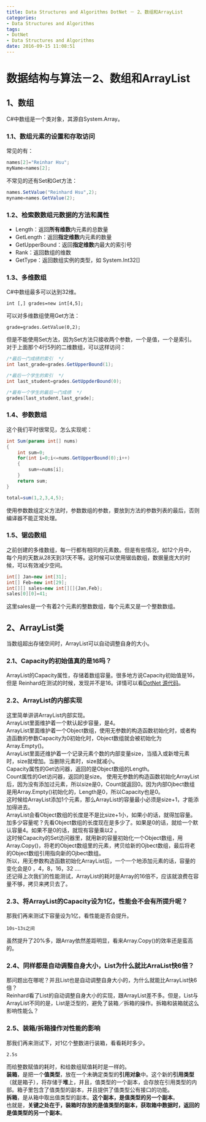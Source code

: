 ```yaml
---
title: Data Structures and Algorithms DotNet － 2、数组和ArrayList  
categories:
- Data Structures and Algorithms
tags:
- DotNet
- Data Structures and Algorithms
date: 2016-09-15 11:08:51
---
```

# 数据结构与算法－2、数组和ArrayList
## 1、数组
C#中数组是一个类对象，其源自System.Array。
### 1.1、数组元素的设置和存取访问
常见的有：

```cs
names[2]="Reinhar Hsu";
myName=names[2];
```

不常见的还有Set和Get方法：

```csharp
names.SetValue("Reinhard Hsu",2);
myname=names.GetValue(2);
```

### 1.2、检索数数组元数据的方法和属性

* Length：返回**所有维数**内元素的总数量
* GetLength：返回**指定维数**内元素的数量
* GetUpperBound：返回**指定维数**内最大的索引号
* Rank：返回数组的维数
* GetType：返回数组实例的类型，如 System.Int32[]

### 1.3、多维数组
C#中数组最多可以达到32维。

	int [,] grades=new int[4,5];

可以对多维数组使用Get方法：

	grade=grades.GetValue(0,2);

但是不能使用Set方法，因为Set方法只接收两个参数，一个是值，一个是索引。  
对于上面那个4行5列的二维数组，可以这样访问：

```csharp
/*最后一门成绩的索引  */
int last_grade=grades.GetUpperBound(1);  

/*最后一个学生的索引  */
int last_student=grades.GetUppderBound(0);  

/*最有一个学生的最后一门成绩  */
grades[last_student,last_grade];  
```

### 1.4、参数数组
这个我们平时很常见，怎么实现呢：

```cs
int Sum(params int[] nums)
{
	int sum=0;
	for(int i=0;i<=nums.GetUpperBound(0);i++)
	{
		sum+=nums[i];
	}
	return sum;
}

total=sum(1,2,3,4,5);
```

使用参数数组定义方法时，参数数组的参数，要放到方法的参数列表的最后，否则编译器不能正常处理。
### 1.5、锯齿数组
之前创建的多维数组，每一行都有相同的元素数。但是有些情况，如12个月中，每个月的天数从28天到31天不等。这时候可以使用锯齿数组，数据量庞大的时候，可以有效减少空间。

```cs
int[] Jan=new int[31];
int[] Feb=new int[29];
int[][] sales=new int[][]{Jan,Feb};
sales[0][0]=41;
```

这里sales是一个有着2个元素的整数数组，每个元素又是一个整数数组。
## 2、ArrayList类
当数组超出存储空间时，ArrayList可以自动调整自身的大小。  
### 2.1、Capacity的初始值真的是16吗？
ArrayList的Capacity属性，存储着数组容量。很多地方说Capacity初始值是16，但是
Reinhard在测试的时候，发现并不是16。详情可以看[DotNet 源代码][1]。

[1]: https://github.com/dotnet/corefx/blob/e88bf5f29be03434bb7b6385c93534deef4a5731/src/System.Collections.NonGeneric/src/System/Collections/ArrayList.cs
### 2.2、ArrayList的内部实现
这里简单讲讲ArrayList内部实现。  
ArrayList里面维护着一个默认起步容量，是4。  
ArrayList里面维护着一个Object数组，使用无参数的构造函数初始化时，或者构造函数的参数Capacity为0初始化时，Object数组就会被初始化为Array.Empty<Object>()。  
ArrayList里面还维护着一个记录元素个数的内部变量size，当插入或新增元素时，size就增加。当删除元素时，size就减小。  
Capacity属性的Get访问器，返回的是Object数组的Length。  
Count属性的Get访问器，返回的是size。
使用无参数的构造函数初始化ArrayList后，因为没有添加过元素，所以size是0，Count就返回0。因为内部Ojbect数组是用Array.Empty<Object>()初始化的，Length是0，所以Capacity也是0。  
这时候给ArrayList添加1个元素，那么ArrayList的容量最小必须是size+1，才能添加得进去。  
ArrayList会看Object数组的长度是不是比size+1小，如果小的话，就得加容量。  
加多少容量呢？先看Object数组的长度现在是多少了。如果是0的话，就给一个默认容量4。如果不是0的话，就现有容量乘以2 。  
这时候Capacity的Set访问器里，就用新的容量初始化一个Object数组，用Array.Copy()，将老的Object数组里的元素，拷贝给新的Ojbect数组，最后将老的Object数组引用指向新的Ojbect数组。  
所以，用无参数构造函数初始化ArrayList后，一个一个地添加元素的话，容量的变化会是0 ，4，8，16，32 ....  
还记得上次我们的性能测试，ArrayList的耗时是Array的16倍不，应该就浪费在容量不够，拷贝来拷贝去了。  
### 2.3、将ArrayList的Capacity设为1亿，性能会不会有所提升呢？
那我们再来测试下容量设为1亿，看性能是否会提升。

	10s~13s之间

虽然提升了20%多，跟Array依然差距明显，看来Array.Copy()的效率还是蛮高的。  
### 2.4、同样都是自动调整自身大小，List为什么就比ArraList快6倍？
那问题出在哪呢？并且List也是自动调整自身大小的，为什么就能比ArrayList快6倍？  
Reinhard看了List的自动调整自身大小的实现，跟ArrayList差不多。但是，List与ArrayList不同的是，List是泛型的，避免了装箱／拆箱的操作。拆箱和装箱就这么影响性能么？   
### 2.5、装箱/拆箱操作对性能的影响
那我们再来测试下，对1亿个整数进行装箱，看看耗时多少。

	2.5s
而给整数赋值的耗时，和给数组赋值耗时是一样的。  
**装箱**，是把一个**值类型**，放在一个未确定类型的**引用对象**中。这个新的**引用类型**（就是箱子），将存储于**堆**上，并且，值类型的一个副本，会存放在引用类型的内部。箱子里包含了值类型的副本，并且提供了值类型公有接口的功能。  
**拆箱**，是从箱中取出值类型的副本。**这个副本，是值类型的另一个副本**。  
也就是，**关键之处在于，装箱时存放的是值类型的副本，获取箱中数据时，返回的是值类型的另一个副本**。  
